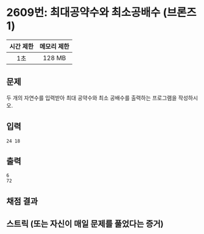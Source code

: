 # 2609번: 최대공약수와 최소공배수 (브론즈1)

| 시간 제한 | 메모리 제한 |
| :-------: | :---------: |
|    1초    |   128 MB    |

## 문제

두 개의 자연수를 입력받아 최대 공약수와 최소 공배수를 출력하는 프로그램을 작성하시오.

## 입력

```
24 18
```

## 출력

```
6
72
```

## 채점 결과

## 스트릭 (또는 자신이 매일 문제를 풀었다는 증거)
